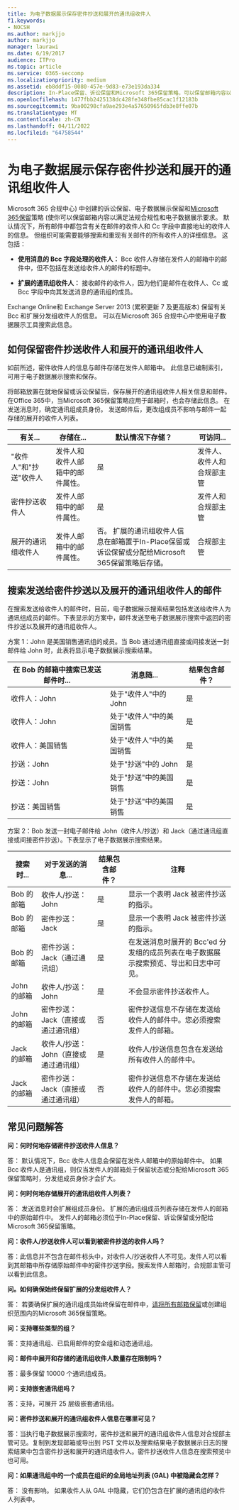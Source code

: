 ```yaml
---
title: 为电子数据展示保存密件抄送和展开的通讯组收件人
f1.keywords:
- NOCSH
ms.author: markjjo
author: markjjo
manager: laurawi
ms.date: 6/19/2017
audience: ITPro
ms.topic: article
ms.service: O365-seccomp
ms.localizationpriority: medium
ms.assetid: eb8ddf15-0080-457e-9d83-e73e193da334
description: In-Place保留、诉讼保留和Microsoft 365保留策略，可以保留邮箱内容以满足法规合规性和电子数据展示要求。
ms.openlocfilehash: 1477fbb2425138dc428fe348fbe85cac1f12183b
ms.sourcegitcommit: 9ba00298cfa9ae293e4a57650965fdb3e8ffe07b
ms.translationtype: MT
ms.contentlocale: zh-CN
ms.lasthandoff: 04/11/2022
ms.locfileid: "64758544"
---
```

# <a name="preserve-bcc-and-expanded-distribution-group-recipients-for-ediscovery"></a>为电子数据展示保存密件抄送和展开的通讯组收件人

Microsoft 365 合规中心) 中创建的诉讼保留、电子数据展示保留和[Microsoft 365保留](./retention.md)策略 (使你可以保留邮箱内容以满足法规合规性和电子数据展示要求。 默认情况下，所有邮件中都包含有关在邮件的收件人和 Cc 字段中直接地址的收件人的信息。 但组织可能需要能够搜索和重现有关邮件的所有收件人的详细信息。 这包括：

- **使用消息的 Bcc 字段处理的收件人：** Bcc 收件人存储在发件人的邮箱中的邮件中，但不包括在发送给收件人的邮件的标题中。

- **扩展的通讯组收件人：** 接收邮件的收件人，因为他们是邮件在收件人、Cc 或 Bcc 字段中向其发送消息的通讯组的成员。

Exchange Online和 Exchange Server 2013 (累积更新 7 及更高版本) 保留有关 Bcc 和扩展分发组收件人的信息。 可以在Microsoft 365 合规中心中使用电子数据展示工具搜索此信息。

## <a name="how-bcc-recipients-and-expanded-distribution-group-recipients-are-preserved"></a>如何保留密件抄送收件人和展开的通讯组收件人

如前所述，密件收件人的信息与邮件存储在发件人邮箱中。 此信息已编制索引，可用于电子数据展示搜索和保存。

将邮箱放置在就地保留或诉讼保留后，保存展开的通讯组收件人相关信息和邮件。 在Office 365中，当Microsoft 365保留策略应用于邮箱时，也会存储此信息。 在发送消息时，确定通讯组成员身份。 发送邮件后，更改组成员不影响与邮件一起存储的展开的收件人列表。

|有关...|存储在...|默认情况下存储？|可访问...|
|---|---|---|---|
|"收件人"和"抄送"收件人|发件人和收件人邮箱中的邮件属性。|是|发件人、收件人和合规部主管|
|密件抄送收件人|发件人邮箱中的邮件属性。|是|发件人和合规部主管|
|展开的通讯组收件人|发件人邮箱中的邮件属性。|否。 扩展的通讯组收件人信息在邮箱置于In-Place保留或诉讼保留或分配给Microsoft 365保留策略后存储。|合规部主管|

## <a name="searching-for-messages-sent-to-bcc-and-expanded-distribution-group-recipients"></a>搜索发送给密件抄送以及展开的通讯组收件人的邮件

在搜索发送给收件人的邮件时，目前，电子数据展示搜索结果包括发送给收件人为通讯组成员的邮件。下表显示的方案中，邮件发送至电子数据展示搜索中返回的密件抄送以及展开的通讯组收件人。

方案 1：John 是美国销售通讯组的成员。当 Bob 通过通讯组直接或间接发送一封邮件给 John 时，此表将显示电子数据展示搜索结果。

|在 Bob 的邮箱中搜索已发送邮件时...|消息随...|结果包含邮件？|
|---|---|---|
|收件人：John|处于"收件人"中的 John|是|
|收件人：John|处于"收件人"中的美国销售|是|
|收件人：美国销售|处于"收件人"中的美国销售|是|
|抄送：John|处于"抄送"中的 John|是|
|抄送：John|处于"抄送"中的美国销售|是|
|抄送：美国销售|处于"抄送"中的美国销售|是|

方案 2：Bob 发送一封电子邮件给 John（收件人/抄送）和 Jack（通过通讯组直接或间接密件抄送）。下表显示了电子数据展示搜索结果。

|搜索时...|对于发送的消息...|结果包含邮件？|注释|
|---|---|---|---|
|Bob 的邮箱|收件人/抄送：John|是|显示一个表明 Jack 被密件抄送的指示。|
|Bob 的邮箱|密件抄送：Jack|是|显示一个表明 Jack 被密件抄送的指示。|
|Bob 的邮箱|密件抄送：Jack（通过通讯组）|是|在发送消息时展开的 Bcc'ed 分发组的成员列表在电子数据展示搜索预览、导出和日志中可见。|
|John 的邮箱|收件人/抄送：John|是|不会显示密件抄送收件人。|
|John 的邮箱|密件抄送：Jack（直接或通过通讯组）|否|密件抄送信息不存储在发送给收件人的邮件中。您必须搜索发件人的邮箱。|
|Jack 的邮箱|收件人/抄送：John（直接或通过通讯组）|是|收件人/抄送信息包含在发送给所有收件人的邮件中。|
|Jack 的邮箱|密件抄送：Jack（直接或通过通讯组）|否|密件抄送信息不存储在发送给收件人的邮件中。您必须搜索发件人的邮箱。|

## <a name="frequently-asked-questions"></a>常见问题解答

 **问：何时何地存储密件抄送收件人信息？**

答： 默认情况下，Bcc 收件人信息会保留在发件人邮箱中的原始邮件中。 如果 Bcc 收件人是通讯组，则仅当发件人的邮箱处于保留状态或分配给Microsoft 365保留策略时，分发组成员身份才会扩大。

 **问：何时何地存储展开的通讯组收件人列表？**

答： 发送消息时会扩展组成员身份。 扩展的通讯组成员列表存储在发件人的邮箱中的原始邮件中。 发件人的邮箱必须位于In-Place保留、诉讼保留或分配给Microsoft 365保留策略。

 **问：收件人/抄送收件人可以看到被密件抄送的收件人吗？**

答：此信息并不包含在邮件标头中，对收件人/抄送收件人不可见。发件人可以看到其邮箱中所存储原始邮件中的密件抄送字段。搜索发件人邮箱时，合规部主管可以看到此信息。

 **问。如何确保始终保留扩展的分发组收件人？**

答： 若要确保扩展的通讯组成员始终保留在邮件中，[请将所有邮箱保留](/Exchange/policy-and-compliance/holds/place-all-mailboxes-on-hold)或创建组织范围内的Microsoft 365保留策略。

 **问：支持哪些类型的组？**

答：支持通讯组、已启用邮件的安全组和动态通讯组。

 **问：邮件中展开和存储的通讯组收件人数量存在限制吗？**

答：最多保留 10000 个通讯组成员。

 **问：支持嵌套通讯组吗？**

答：支持，可展开 25 层级嵌套通讯组。

 **问：密件抄送和展开的通讯组收件人信息在哪里可见？**

答：当执行电子数据展示搜索时，密件抄送和展开的通讯组收件人信息对合规部主管可见。复制到发现邮箱或导出到 PST 文件以及搜索结果电子数据展示日志的搜索结果中包含密件抄送和展开的通讯组收件人。密件抄送收件人信息在搜索预览中也可用。

 **问：如果通讯组中的一个成员在组织的全局地址列表 (GAL) 中被隐藏会怎样？**

答： 没有影响。 如果收件人从 GAL 中隐藏，它们仍包含在扩展的通讯组的收件人列表中。
